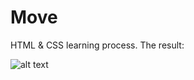 # Move
HTML &amp; CSS learning process. The result:

![alt text](https://github.com/itaouil95/Move/blob/master/move.png)

